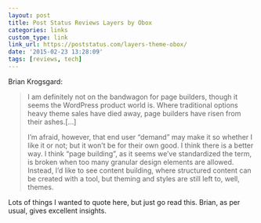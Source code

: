 ```yaml
---
layout: post
title: Post Status Reviews Layers by Obox
categories: links
custom_type: link
link_url: https://poststatus.com/layers-theme-obox/
date: '2015-02-23 13:28:09'
tags: [reviews, tech]
---
```

Brian Krogsgard:

> I am definitely not on the bandwagon for page builders, though it seems the WordPress product world is. Where traditional options heavy theme sales have died away, page builders have risen from their ashes.[…]
>
> I’m afraid, however, that end user “demand” may make it so whether I like it or not; but it won’t be for their own good. I think there is a better way. I think “page building”, as it seems we’ve standardized the term, is broken when too many granular design elements are allowed. Instead, I’d like to see content building, where structured content can be created with a tool, but theming and styles are still left to, well, themes.

Lots of things I wanted to quote here, but just go read this. Brian, as per usual, gives excellent insights.
